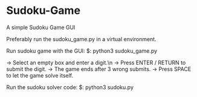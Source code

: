 # Sudoku-Game
A simple Sudoku Game GUI

Preferably run the sudoku_game.py in a virtual environment.

Run sudoku game with the GUI:
$: python3 sudoku_game.py

-> Select an empty box and enter a digit.\n
-> Press ENTER / RETURN to submit the digit.
-> The game ends after 3 wrong submits.
-> Press SPACE to let the game solve itself.



Run the sudoku solver code:
$: python3 sudoku.py
